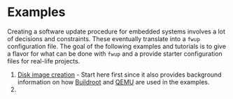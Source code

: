 ﻿# Examples

Creating a software update procedure for embedded systems involves a lot of decisions and constraints. These eventually translate into a `fwup` configuration file. The goal of the following examples and tutorials is to
give a flavor for what can be done with `fwup` and a provide starter configuration files for real-life projects.

1. [Disk image creation][] - Start here first since it also provides background information on how [Buildroot][] and [QEMU][] are used in the examples.
2. 



[Disk image creation]: examples_disk_image.md
[Buildroot]: http://buildroot.org/
[QEMU]: http://wiki.qemu.org/Main_Page